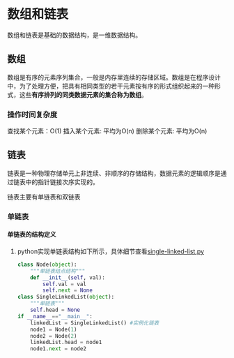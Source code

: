 # 数组和链表

数组和链表是基础的数据结构，是一维数据结构。 

## 数组

数组是有序的元素序列集合，一般是内存里连续的存储区域。数组是在程序设计中，为了处理方便，把具有相同类型的若干元素按有序的形式组织起来的一种形式，这些**有序排列的同类数据元素的集合称为数组**。

### 操作时间复杂度

查找某个元素：O(1)
插入某个元素: 平均为O(n)
删除某个元素: 平均为O(n)

## 链表

链表是一种物理存储单元上非连续、非顺序的存储结构，数据元素的逻辑顺序是通过链表中的指针链接次序实现的。

链表主要有单链表和双链表

### 单链表

#### 单链表的结构定义
1. python实现单链表结构如下所示，具体细节查看[single-linked-list.py](/imgs/pys/algorithm/single-linked-list.py)
    ```python
    class Node(object):
        """单链表结点结构"""
        def __init__(self, val):
            self.val = val
            self.next = None
    class SingleLinkedList(object):
        """单链表"""
        self.head = None
    if __name__=="__main__":
        linkedList = SingleLinkedList() #实例化链表
        node1 = Node(1)
        node2 = Node(2)
        linkedList.head = node1
        node1.next = node2
    ```

